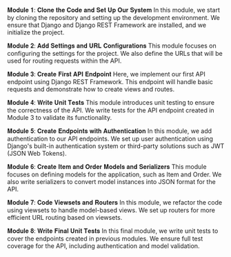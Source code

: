 𝐌𝐨𝐝𝐮𝐥𝐞 𝟏: 𝐂𝐥𝐨𝐧𝐞 𝐭𝐡𝐞 𝐂𝐨𝐝𝐞 𝐚𝐧𝐝 𝐒𝐞𝐭 𝐔𝐩 𝐎𝐮𝐫 𝐒𝐲𝐬𝐭𝐞𝐦
In this module, we start by cloning the repository and setting up the development environment.
We ensure that Django and Django REST Framework are installed, and we initialize the project.

𝐌𝐨𝐝𝐮𝐥𝐞 𝟐: 𝐀𝐝𝐝 𝐒𝐞𝐭𝐭𝐢𝐧𝐠𝐬 𝐚𝐧𝐝 𝐔𝐑𝐋 𝐂𝐨𝐧𝐟𝐢𝐠𝐮𝐫𝐚𝐭𝐢𝐨𝐧𝐬
This module focuses on configuring the settings for the project.
We also define the URLs that will be used for routing requests within the API.

𝐌𝐨𝐝𝐮𝐥𝐞 𝟑: 𝐂𝐫𝐞𝐚𝐭𝐞 𝐅𝐢𝐫𝐬𝐭 𝐀𝐏𝐈 𝐄𝐧𝐝𝐩𝐨𝐢𝐧𝐭
Here, we implement our first API endpoint using Django REST Framework.
This endpoint will handle basic requests and demonstrate how to create views and routes.

𝐌𝐨𝐝𝐮𝐥𝐞 𝟒: 𝐖𝐫𝐢𝐭𝐞 𝐔𝐧𝐢𝐭 𝐓𝐞𝐬𝐭𝐬
This module introduces unit testing to ensure the correctness of the API.
We write tests for the API endpoint created in Module 3 to validate its functionality.

𝐌𝐨𝐝𝐮𝐥𝐞 𝟓: 𝐂𝐫𝐞𝐚𝐭𝐞 𝐄𝐧𝐝𝐩𝐨𝐢𝐧𝐭𝐬 𝐰𝐢𝐭𝐡 𝐀𝐮𝐭𝐡𝐞𝐧𝐭𝐢𝐜𝐚𝐭𝐢𝐨𝐧
In this module, we add authentication to our API endpoints.
We set up user authentication using Django's built-in authentication system or third-party solutions such as JWT (JSON Web Tokens).

𝐌𝐨𝐝𝐮𝐥𝐞 𝟔: 𝐂𝐫𝐞𝐚𝐭𝐞 𝐈𝐭𝐞𝐦 𝐚𝐧𝐝 𝐎𝐫𝐝𝐞𝐫 𝐌𝐨𝐝𝐞𝐥𝐬 𝐚𝐧𝐝 𝐒𝐞𝐫𝐢𝐚𝐥𝐢𝐳𝐞𝐫𝐬
This module focuses on defining models for the application, such as Item and Order.
We also write serializers to convert model instances into JSON format for the API.

𝐌𝐨𝐝𝐮𝐥𝐞 𝟕: 𝐂𝐨𝐝𝐞 𝐕𝐢𝐞𝐰𝐬𝐞𝐭𝐬 𝐚𝐧𝐝 𝐑𝐨𝐮𝐭𝐞𝐫𝐬
In this module, we refactor the code using viewsets to handle model-based views.
We set up routers for more efficient URL routing based on viewsets.

𝐌𝐨𝐝𝐮𝐥𝐞 𝟖: 𝐖𝐫𝐢𝐭𝐞 𝐅𝐢𝐧𝐚𝐥 𝐔𝐧𝐢𝐭 𝐓𝐞𝐬𝐭𝐬
In this final module, we write unit tests to cover the endpoints created in previous modules.
We ensure full test coverage for the API, including authentication and model validation.
